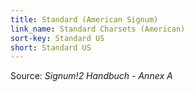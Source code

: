 ```yaml
---
title: Standard (American Signum)
link_name: Standard Charsets (American)
sort-key: Standard US
short: Standard US
---
```


Source: *Signum!2 Handbuch - Annex A*
